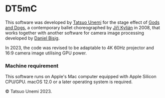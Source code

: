 # DT5mC
This software was developed by [Tatsuo Unemi](http://www.intlab.soka.ac.jp/~unemi/) for the stage effect of
[Gods and Dogs](https://artsandculture.google.com/asset/gods-and-dogs/nAFjLaKEH8sdiQ),
a contemporary ballet choreographed by [Jiří Kylián](http://www.jirikylian.com) in 2008,
that works together with another software for camera image processing developed by
[Daniel Bisig](https://www.zhdk.ch/person/dr-daniel-bisig-152317).

In 2023, the code was revised to be adaptable to 4K 60Hz projector and 16:9 camera image utilising GPU power.

### Machine requirement
This software runs on Apple's Mac computer equipped with Apple Silicon CPU/GPU.
macOS 12.0 or a later operating system is required.

&copy; Tatsuo Unemi 2023.
